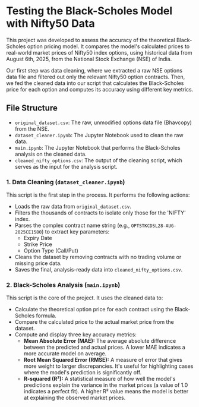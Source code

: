 # Testing the Black-Scholes Model with Nifty50 Data

This project was developed to assess the accuracy of the theoretical Black-Scholes option pricing model. It compares the model's calculated prices to real-world market prices of Nifty50 index options, using historical data from August 6th, 2025, from the National Stock Exchange (NSE) of India.

Our first step was data cleaning, where we extracted a raw NSE options data file and filtered out only the relevant Nifty50 option contracts. Then, we fed the cleaned data into our script that calculates the Black-Scholes price for each option and computes its accuracy using different key metrics.

## File Structure
* `original_dataset.csv`: The raw, unmodified options data file (Bhavcopy) from the NSE.
* `dataset_cleaner.ipynb`: The Jupyter Notebook used to clean the raw data.
* `main.ipynb`: The Jupyter Notebook that performs the Black-Scholes analysis on the cleaned data.
* `cleaned_nifty_options.csv`: The output of the cleaning script, which serves as the input for the analysis script.

### 1. Data Cleaning (`dataset_cleaner.ipynb`)
This script is the first step in the process. It performs the following actions:
* Loads the raw data from `original_dataset.csv`.
* Filters the thousands of contracts to isolate only those for the 'NIFTY' index.
* Parses the complex contract name string (e.g., `OPTSTKCDSL28-AUG-2025CE1580`) to extract key parameters:
    * Expiry Date
    * Strike Price
    * Option Type (Call/Put)
* Cleans the dataset by removing contracts with no trading volume or missing price data.
* Saves the final, analysis-ready data into `cleaned_nifty_options.csv`.

### 2. Black-Scholes Analysis (`main.ipynb`)
This script is the core of the project. It uses the cleaned data to:
* Calculate the theoretical option price for each contract using the Black-Scholes formula.
* Compare the calculated price to the actual market price from the dataset.
* Compute and display three key accuracy metrics:
    * **Mean Absolute Error (MAE):** The average absolute difference between the predicted and actual prices. A lower MAE indicates a more accurate model on average.
    * **Root Mean Squared Error (RMSE):** A measure of error that gives more weight to larger discrepancies. It's useful for highlighting cases where the model's prediction is significantly off.
    * **R-squared (R²):** A statistical measure of how well the model's predictions explain the variance in the market prices (a value of 1.0 indicates a perfect fit). A higher R² value means the model is better at explaining the observed market prices.
